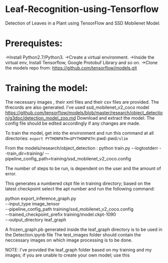 # Leaf-Recognition-using-Tensorflow
Detection of Leaves in a Plant using TensorFlow and SSD Mobilenet Model.

# Prerequistes:
->Install Python2.7/Python3.
->Create a virtual environment.
->Inside the virtual env, Install Tensorflow, Google Protobuf Library and so on.
->Clone the models repo from: https://github.com/tensorflow/models.git

# Training the model:
  The necessary images , their xml files and their csv files are provided. The tfrecords are also generated.
  I've used ssd_mobilenet_v2_coco model  https://github.com/tensorflow/models/blob/master/research/object_detection/g3doc/detection_model_zoo.md
  Download and extract the model. The config file should be edited accordingly if any changes are made.
  
  To train the model, get into the environment and run this command at all directories:
  `export PYTHONPATH=$PYTHONPATH:`pwd`:`pwd`/slim`

  From the models/research/object_detection :
  python train.py --logtostderr --train_dir=training/ --pipeline_config_path=training/ssd_mobilenet_v2_coco.config

  The number of steps to be run, is dependent on the user and the amount of error.

  This generates a numbered ckpt file in training directory; based on the latest checkpoint select the apt number and run the     following command:
  
  python export_inference_graph.py \
    --input_type image_tensor \
    --pipeline_config_path training/ssd_mobilenet_v2_coco.config \
    --trained_checkpoint_prefix training/model.ckpt-1090 \
    --output_directory leaf_graph
    
   A frozen_graph.pb generated inside the leaf_graph directory is to be used in the Detection.ipynb file
   The test_images folder should contain the neccessary images on which image processing is to be done.

  NOTE: I've provided the leaf_graph folder based on my training and my images; if you are unable to create your own model; use         this

